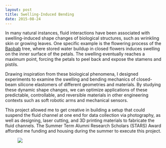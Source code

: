 ```yaml
---
layout: post
title: Swelling-Induced Bending
date: 2015-08-24
---
```

In many natural instances, fluid interactions have been associated with swelling-induced shape changes of biological structures, such as wrinkling skin or growing leaves. One specific example is the flowering process of the <a href="https://www.youtube.com/watch?v=SA1QfuVluR0">Baobab</a> tree, where stored water buildup in closed flowers induces swelling on the inner surface of the petals. The swelling eventually reaches a maximum point, forcing the petals to peel back and expose the stamens and pistils.

Drawing inspiration from these biological phenomena, I designed experiments to examine the swelling and bending mechanics of closed-beam silicone elastomers of different geometries and materials. By studying these dynamic shape changes, we can optimize applications of these predictable, controllable, and reversible materials in other engineering contexts such as soft robotic arms and mechanical sensors.

This project allowed me to get creative in building a setup that could suspend the fluid channel at one end for data collection via photography, as well as designing, laser cutting, and 3D printing materials to fabricate the fluid channels. The Summer Term Alumni Research Scholars (STARS) Award afforded me funding and housing during the summer to execute this project.

<div class="blog-photos">
  <figure class="blog-item">
    <img class="blog-pic" src="https://user-images.githubusercontent.com/16715814/64068880-9ba0aa00-cbf3-11e9-8a4f-b9be5328c6cd.jpg">
  </figure>
</div>

